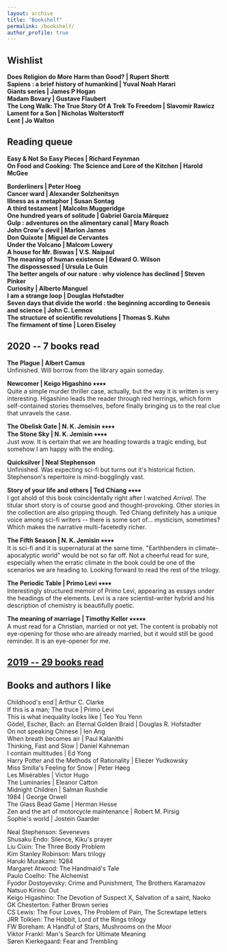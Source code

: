 ```yaml
---
layout: archive
title: "Bookshelf"
permalink: /bookshelf/
author_profile: true
---
```

<meta name="viewport" content="width=device-width, initial-scale=1">
<head>
  <style>
.collapsible {
  background-color: #777;
  color: white;
  cursor: pointer;
  padding: 18px;
  width: 25%;
  border: none;
  text-align: left;
  outline: none;
  font-size: 17px;
}

.active, .collapsible:hover {
  background-color: #555;
}

.content {
  padding: 0 18px;
  display: none;
  overflow: hidden;
  background-color: #f1f1f1;
}
</style>
</head>

## Wishlist
**Does Religion do More Harm than Good? \| Rupert Shortt**   
**Sapiens : a brief history of humankind \| Yuval Noah Harari**  
**Giants series \| James P Hogan**    
**Madam Bovary \| Gustave Flaubert**  
**The Long Walk: The True Story Of A Trek To Freedom \| Slavomir Rawicz**  
**Lament for a Son \| Nicholas Wolterstorff**  
**Lent \| Jo Walton**  

## Reading queue
**Easy & Not So Easy Pieces \| Richard Feynman**   
**On Food and Cooking: The Science and Lore of the Kitchen \| Harold McGee**  

**Borderliners \| Peter Hoeg**   
**Cancer ward \| Alexander Solzhenitsyn**  
**Illness as a metaphor \| Susan Sontag**  
**A third testament \| Malcolm Muggeridge**  
**One hundred years of solitude \| Gabriel García Márquez**  
**Gulp : adventures on the alimentary canal \| Mary Roach**  
**John Crow's devil \| Marlon James**  
**Don Quixote \| Miguel de Cervantes**  
**Under the Volcano \| Malcom Lowery**  
**A house for Mr. Biswas \| V.S. Naipaul**  
**The meaning of human existence \| Edward O. Wilson**  
**The dispossessed \| Ursula Le Guin**  
**The better angels of our nature : why violence has declined \| Steven Pinker**  
**Curiosity \| Alberto Manguel**  
**I am a strange loop \| Douglas Hofstadter**  
**Seven days that divide the world : the beginning according to Genesis and science \| John C. Lennox**  
**The structure of scientific revolutions \| Thomas S. Kuhn**  
**The firmament of time \| Loren Eiseley**  
  
## 2020 -- 7 books read
**The Plague \| Albert Camus**  
Unfinished. Will borrow from the library again someday.

**Newcomer \| Keigo Higashino ⭑⭑⭑⭑**  
Quite a simple murder thriller case, actually, but the way it is written is very interesting. Higashino leads the reader through red herrings, which form self-contained stories themselves, before finally bringing us to the real clue that unravels the case. 

**The Obelisk Gate \| N. K. Jemisin ⭑⭑⭑⭑**   
**The Stone Sky \| N. K. Jemisin ⭑⭑⭑⭑**   
Just wow. It is certain that we are heading towards a tragic ending, but somehow I am happy with the ending. 
 
**Quicksilver \| Neal Stephenson**  
Unfinished. Was expecting sci-fi but turns out it's historical fiction. Stephenson's repertoire is mind-bogglingly vast.  

**Story of your life and others \| Ted Chiang ⭑⭑⭑⭑**  
I got ahold of this book coincidentally right after I watched _Arrival_. The titular short story is of course good and thought-provoking. Other stories in the collection are also gripping though. Ted Chiang definitely has a unique voice among sci-fi writers -- there is some sort of... mysticism, sometimes? Which makes the narrative multi-facetedly richer. 
  
**The Fifth Season \| N. K. Jemisin ⭑⭑⭑⭑**   
It is sci-fi and it is supernatural at the same time. "Earthbenders in climate-apocalyptic world" would be not so far off. Not a cheerful read for sure, especially when the erratic climate in the book could be one of the scenarios we are heading to. Looking forward to read the rest of the trilogy.
  
**The Periodic Table \| Primo Levi ⭑⭑⭑⭑**  
Interestingly structured memoir of Primo Levi, appearing as essays under the headings of the elements. Levi is a rare scientist-writer hybrid and his description of chemistry is beautifully poetic. 
  
**The meaning of marriage \| Timothy Keller ⭑⭑⭑⭑⭑**  
A must read for a Christian, married or not yet. The content is probably not eye-opening for those who are already married, but it would still be good reminder. It is an eye-opener for me.

## [2019 -- 29 books read](https://yossadh.github.io/posts/2020/01/2019-books/)

## Books and authors I like
Childhood's end \| Arthur C. Clarke  
If this is a man; The truce \| Primo Levi  
This is what inequality looks like \| Teo You Yenn  
Gödel, Escher, Bach: an Eternal Golden Braid \| Douglas R. Hofstadter  
On not speaking Chinese \| Ien Ang  
When breath becomes air \| Paul Kalanithi  
Thinking, Fast and Slow \| Daniel Kahneman  
I contain multitudes \| Ed Yong  
Harry Potter and the Methods of Rationality \| Eliezer Yudkowsky  
Miss Smilla's Feeling for Snow \| Peter Høeg  
Les Misérables \| Victor Hugo  
The Luminaries \| Eleanor Catton  
Midnight Children \| Salman Rushdie  
1984 \| George Orwell  
The Glass Bead Game \| Herman Hesse  
Zen and the art of motorcycle maintenance \| Robert M. Pirsig   
Sophie's world \| Jostein Gaarder  

Neal Stephenson: Seveneves  
Shusaku Endo: Silence, Kiku's prayer  
Liu Cixin: The Three Body Problem  
Kim Stanley Robinson: Mars trilogy  
Haruki Murakami: 1Q84  
Margaret Atwood: The Handmaid's Tale  
Paulo Coelho: The Alchemist  
Fyodor Dostoyevsky: Crime and Punishment, The Brothers Karamazov  
Natsuo Kirino: Out  
Keigo Higashino: The Devotion of Suspect X, Salvation of a saint, Naoko  
GK Chesterton: Father Brown series  
CS Lewis: The Four Loves, The Problem of Pain, The Screwtape letters  
JRR Tolkien: The Hobbit, Lord of the Rings trilogy  
FW Boreham: A Handful of Stars, Mushrooms on the Moor  
Viktor Frankl: Man's Search for Ultimate Meaning  
Søren Kierkegaard: Fear and Trembling  



